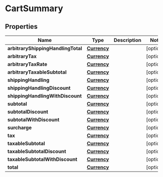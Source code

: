 

# CartSummary


## Properties

| Name | Type | Description | Notes |
|------------ | ------------- | ------------- | -------------|
|**arbitraryShippingHandlingTotal** | [**Currency**](Currency.md) |  |  [optional] |
|**arbitraryTax** | [**Currency**](Currency.md) |  |  [optional] |
|**arbitraryTaxRate** | [**Currency**](Currency.md) |  |  [optional] |
|**arbitraryTaxableSubtotal** | [**Currency**](Currency.md) |  |  [optional] |
|**shippingHandling** | [**Currency**](Currency.md) |  |  [optional] |
|**shippingHandlingDiscount** | [**Currency**](Currency.md) |  |  [optional] |
|**shippingHandlingWithDiscount** | [**Currency**](Currency.md) |  |  [optional] |
|**subtotal** | [**Currency**](Currency.md) |  |  [optional] |
|**subtotalDiscount** | [**Currency**](Currency.md) |  |  [optional] |
|**subtotalWithDiscount** | [**Currency**](Currency.md) |  |  [optional] |
|**surcharge** | [**Currency**](Currency.md) |  |  [optional] |
|**tax** | [**Currency**](Currency.md) |  |  [optional] |
|**taxableSubtotal** | [**Currency**](Currency.md) |  |  [optional] |
|**taxableSubtotalDiscount** | [**Currency**](Currency.md) |  |  [optional] |
|**taxableSubtotalWithDiscount** | [**Currency**](Currency.md) |  |  [optional] |
|**total** | [**Currency**](Currency.md) |  |  [optional] |



